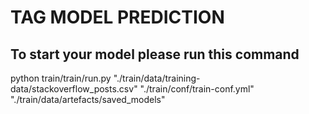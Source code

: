 # TAG MODEL PREDICTION
## To start your model please run this command


python train/train/run.py "./train/data/training-data/stackoverflow_posts.csv" "./train/conf/train-conf.yml" "./train/data/artefacts/saved_models"
